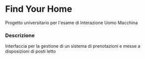 # Find Your Home 

Progetto universitario per l'esame di Interazione Uomo Macchina 

### Descrizione
Interfaccia per la gestione di un sistema di prenotazioni e messe a disposizioni di posti letto 
